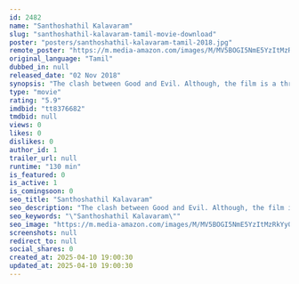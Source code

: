 ```yaml
---
id: 2482
name: "Santhoshathil Kalavaram"
slug: "santhoshathil-kalavaram-tamil-movie-download"
poster: "posters/santhoshathil-kalavaram-tamil-2018.jpg"
remote_poster: "https://m.media-amazon.com/images/M/MV5BOGI5NmE5YzItMzRkYy00YzI0LTgzNDItOWM2ZTBjYmQ3MGUyXkEyXkFqcGdeQXVyNTE1NjIyMzI@._V1_SX300.jpg"
original_language: "Tamil"
dubbed_in: null
released_date: "02 Nov 2018"
synopsis: "The clash between Good and Evil. Although, the film is a thriller, it encompasses friendship, love, affection, comedy and spirituality as well. fight between negative and positive. Directed by debutante Kranthi Prasad."
type: "movie"
rating: "5.9"
imdbid: "tt8376682"
tmdbid: null
views: 0
likes: 0
dislikes: 0
author_id: 1
trailer_url: null
runtime: "130 min"
is_featured: 0
is_active: 1
is_comingsoon: 0
seo_title: "Santhoshathil Kalavaram"
seo_description: "The clash between Good and Evil. Although, the film is a thriller, it encompasses friendship, love, affection, comedy and spirituality as well. fight between negative and positive. Directed by debutante Kranthi Prasad."
seo_keywords: "\"Santhoshathil Kalavaram\""
seo_image: "https://m.media-amazon.com/images/M/MV5BOGI5NmE5YzItMzRkYy00YzI0LTgzNDItOWM2ZTBjYmQ3MGUyXkEyXkFqcGdeQXVyNTE1NjIyMzI@._V1_SX300.jpg"
screenshots: null
redirect_to: null
social_shares: 0
created_at: 2025-04-10 19:00:30
updated_at: 2025-04-10 19:00:30
---
```


